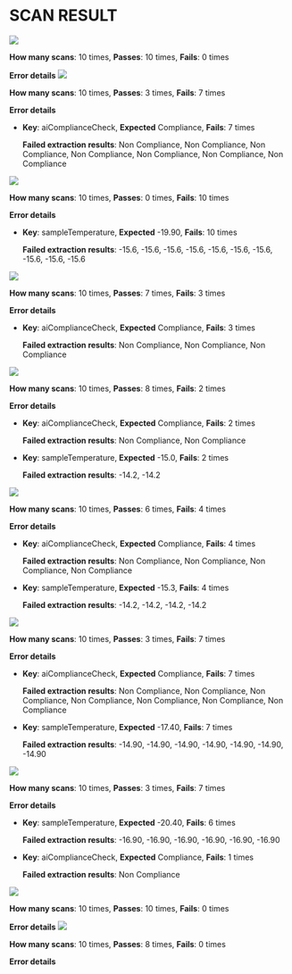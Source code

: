 # SCAN RESULT
![](https://prd-assets.didge.io/formio/5ielquv7fdt.jpeg)

**How many scans**: 10 times,
**Passes**: 10 times,
**Fails**: 0 times

**Error details**
![](https://prd-assets.didge.io/formio/2odkysuetbf.jpeg)

**How many scans**: 10 times,
**Passes**: 3 times,
**Fails**: 7 times

**Error details**
- **Key**: aiComplianceCheck,
  **Expected** Compliance,
  **Fails**: 7 times

  **Failed extraction results**: Non Compliance, Non Compliance, Non Compliance, Non Compliance, Non Compliance, Non Compliance, Non Compliance

![](https://prd-assets.didge.io/formio/in9fjgr53lq.jpeg)

**How many scans**: 10 times,
**Passes**: 0 times,
**Fails**: 10 times

**Error details**
- **Key**: sampleTemperature,
  **Expected** -19.90,
  **Fails**: 10 times

  **Failed extraction results**: -15.6, -15.6, -15.6, -15.6, -15.6, -15.6, -15.6, -15.6, -15.6, -15.6

![](https://prd-assets.didge.io/formio/oxt6safqnco.jpeg)

**How many scans**: 10 times,
**Passes**: 7 times,
**Fails**: 3 times

**Error details**
- **Key**: aiComplianceCheck,
  **Expected** Compliance,
  **Fails**: 3 times

  **Failed extraction results**: Non Compliance, Non Compliance, Non Compliance

![](https://prd-assets.didge.io/formio/61r2pv4dtbj.jpeg)

**How many scans**: 10 times,
**Passes**: 8 times,
**Fails**: 2 times

**Error details**
- **Key**: aiComplianceCheck,
  **Expected** Compliance,
  **Fails**: 2 times

  **Failed extraction results**: Non Compliance, Non Compliance

- **Key**: sampleTemperature,
  **Expected** -15.0,
  **Fails**: 2 times

  **Failed extraction results**: -14.2, -14.2

![](https://prd-assets.didge.io/formio/dlz57hhsy39.jpeg)

**How many scans**: 10 times,
**Passes**: 6 times,
**Fails**: 4 times

**Error details**
- **Key**: aiComplianceCheck,
  **Expected** Compliance,
  **Fails**: 4 times

  **Failed extraction results**: Non Compliance, Non Compliance, Non Compliance, Non Compliance

- **Key**: sampleTemperature,
  **Expected** -15.3,
  **Fails**: 4 times

  **Failed extraction results**: -14.2, -14.2, -14.2, -14.2

![](https://prd-assets.didge.io/formio/9ow06xws4uj.jpeg)

**How many scans**: 10 times,
**Passes**: 3 times,
**Fails**: 7 times

**Error details**
- **Key**: aiComplianceCheck,
  **Expected** Compliance,
  **Fails**: 7 times

  **Failed extraction results**: Non Compliance, Non Compliance, Non Compliance, Non Compliance, Non Compliance, Non Compliance, Non Compliance

- **Key**: sampleTemperature,
  **Expected** -17.40,
  **Fails**: 7 times

  **Failed extraction results**: -14.90, -14.90, -14.90, -14.90, -14.90, -14.90, -14.90

![](https://prd-assets.didge.io/formio/iwpzcust18h.jpeg)

**How many scans**: 10 times,
**Passes**: 3 times,
**Fails**: 7 times

**Error details**
- **Key**: sampleTemperature,
  **Expected** -20.40,
  **Fails**: 6 times

  **Failed extraction results**: -16.90, -16.90, -16.90, -16.90, -16.90, -16.90

- **Key**: aiComplianceCheck,
  **Expected** Compliance,
  **Fails**: 1 times

  **Failed extraction results**: Non Compliance

![](https://prd-assets.didge.io/formio/ipnsd50rf7g.jpeg)

**How many scans**: 10 times,
**Passes**: 10 times,
**Fails**: 0 times

**Error details**
![](https://prd-assets.didge.io/formio/r1g9vi0e8oq.jpeg)

**How many scans**: 10 times,
**Passes**: 8 times,
**Fails**: 0 times

**Error details**

